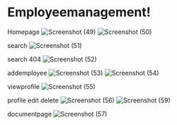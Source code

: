 # Employeemanagement!

Homepage
![Screenshot (49)](https://user-images.githubusercontent.com/108685775/233926218-6748504a-8cbd-41ab-9224-ddb62c337b85.png)
![Screenshot (50)](https://user-images.githubusercontent.com/108685775/233925534-5146d64f-4635-47d9-bb2f-ebce7c55ae2c.png)

search
![Screenshot (51)](https://user-images.githubusercontent.com/108685775/233925638-4fc53ea0-f6ae-4c16-9000-4755ba4a29fc.png)

search 404
![Screenshot (52)](https://user-images.githubusercontent.com/108685775/233925717-d2fc8770-ce4a-40e7-bb93-7187c70c6fb1.png)

addemployee
![Screenshot (53)](https://user-images.githubusercontent.com/108685775/233925775-2962f26c-8b55-446e-8cc1-114bb6bab034.png)
![Screenshot (54)](https://user-images.githubusercontent.com/108685775/233925785-90ae6458-585e-4c91-afee-ee3d3586d4bd.png)

viewprofile
![Screenshot (55)](https://user-images.githubusercontent.com/108685775/233925827-f200c0f1-b5c9-4f80-b038-0951ce250044.png)

profile edit delete
![Screenshot (56)](https://user-images.githubusercontent.com/108685775/233925885-41dc5128-2eea-4b9e-a360-759e8f634ffb.png)
![Screenshot (59)](https://user-images.githubusercontent.com/108685775/233927920-8a6a738b-c5a4-4963-8f20-c2dec41060ea.png)

documentpage
![Screenshot (57)](https://user-images.githubusercontent.com/108685775/233925962-bbd0e9f4-9bbc-40d9-aa44-adcbc793af32.png)

